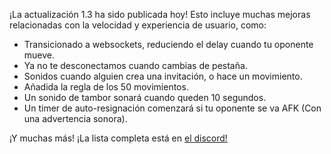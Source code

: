¡La actualización 1.3 ha sido publicada hoy! Esto incluye muchas mejoras relacionadas con la velocidad y experiencia de usuario, como:

- Transicionado a websockets, reduciendo el delay cuando tu oponente mueve.
- Ya no te desconectamos cuando cambias de pestaña.
- Sonidos cuando alguien crea una invitación, o hace un movimiento.
- Añadida la regla de los 50 movimientos.
- Un sonido de tambor sonará cuando queden 10 segundos.
- Un timer de auto-resignación comenzará si tu oponente se va AFK (Con una advertencia sonora).

¡Y muchas más! ¡La lista completa está en [el discord!](https://discord.com/channels/1114425729569017918/1114427288776364132/1240014519061712997)

